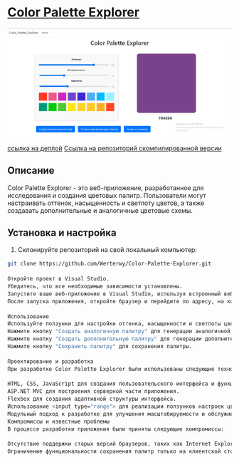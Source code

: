 # [Color Palette Explorer](https://color-pallete-weld.vercel.app/)

![Color Palette Explorer](https://raw.githubusercontent.com/Werterwy/Color-Palette-Explorer/master/Color%20Palette%20Explorer/wwwroot/images/Color%20Palette%20Explorer.PNG)

[ссылка на деплой](https://color-pallete-weld.vercel.app/)
[Ссылка на репозиторий скомпилированной версии](https://github.com/Werterwy/color-pallete/)
## Описание

Color Palette Explorer - это веб-приложение, разработанное для исследования и создания цветовых палитр. Пользователи могут настраивать оттенок, насыщенность и светлоту цветов, а также создавать дополнительные и аналогичные цветовые схемы.

## Установка и настройка

1. Склонируйте репозиторий на свой локальный компьютер:

```bash
git clone https://github.com/Werterwy/Color-Palette-Explorer.git

Откройте проект в Visual Studio.
Убедитесь, что все необходимые зависимости установлены.
Запустите ваше веб-приложение в Visual Studio, используя встроенный веб-сервер или IIS Express.
После запуска приложения, откройте браузер и перейдите по адресу, на котором запущено ваше приложение

Использование
Используйте ползунки для настройки оттенка, насыщенности и светлоты цветов.
Нажмите кнопку "Создать аналогичную палитру" для генерации аналогичной палитры.
Нажмите кнопку "Создать дополнительную палитру" для генерации дополнительной палитры.
Нажмите кнопку "Сохранить палитру" для сохранения палитры.

Проектирование и разработка
При разработке Color Palette Explorer были использованы следующие технологии и методологии:

HTML, CSS, JavaScript для создания пользовательского интерфейса и функциональности.
ASP.NET MVC для построения серверной части приложения.
Flexbox для создания адаптивной структуры интерфейса.
Использование <input type="range"> для реализации ползунков настроек цвета.
Модульный подход к разработке для улучшения масштабируемости и обслуживаемости кода.
Компромиссы и известные проблемы
В процессе разработки приложения были приняты следующие компромиссы:

Отсутствие поддержки старых версий браузеров, таких как Internet Explorer.
Ограничение функциональности сохранения палитр только на клиентской стороне.
